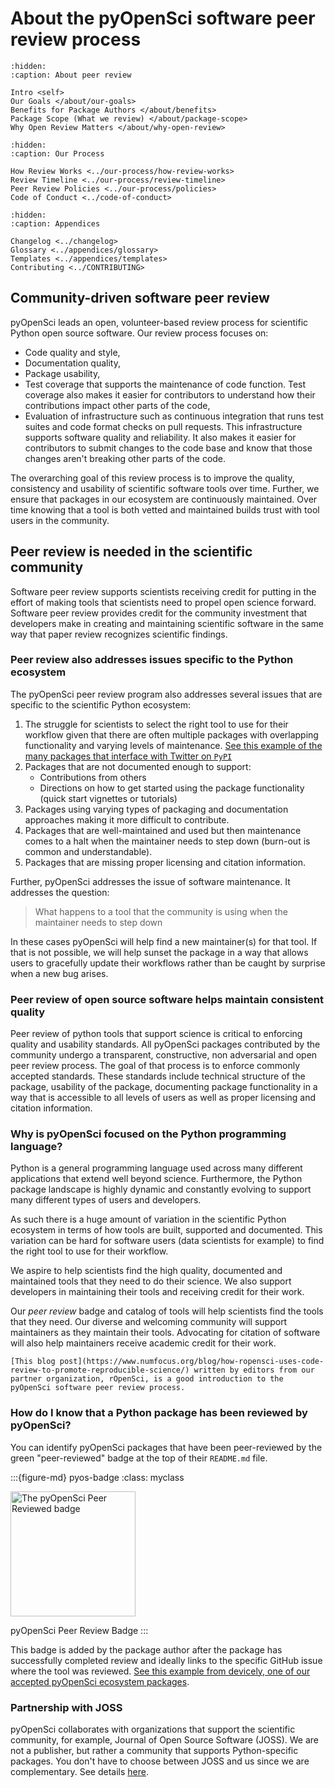 # About the pyOpenSci software peer review process

```{toctree}
:hidden:
:caption: About peer review

Intro <self>
Our Goals </about/our-goals>
Benefits for Package Authors </about/benefits>
Package Scope (What we review) </about/package-scope>
Why Open Review Matters </about/why-open-review>

```

```{toctree}
:hidden:
:caption: Our Process

How Review Works <../our-process/how-review-works>
Review Timeline <../our-process/review-timeline>
Peer Review Policies <../our-process/policies>
Code of Conduct <../code-of-conduct>
```

```{toctree}
:hidden:
:caption: Appendices

Changelog <../changelog>
Glossary <../appendices/glossary>
Templates <../appendices/templates>
Contributing <../CONTRIBUTING>
```

## Community-driven software peer review

pyOpenSci leads an open, volunteer-based review process for scientific Python
open source software. Our review process focuses on:

- Code quality and style,
- Documentation quality,
- Package usability,
- Test coverage that supports the maintenance of code function. Test coverage also makes it easier for contributors to understand how their contributions impact other parts of the code,
- Evaluation of infrastructure such as continuous integration that runs test suites and code format checks on pull requests. This infrastructure supports software quality and reliability. It also makes it easier for contributors to submit changes to the code base and know that those changes aren't breaking other parts of the code.

The overarching goal of this review process is to improve the quality,
consistency and usability of scientific software tools over time. Further, we
ensure that packages in our ecosystem are continuously maintained. Over time
knowing that a tool is both vetted and maintained builds trust with tool users in the community.

## Peer review is needed in the scientific community

Software peer review supports scientists receiving credit for putting in the
effort of making tools that scientists need to propel open science forward.
Software peer review provides credit for the community investment that
developers make in creating and maintaining scientific software in the same way
that paper review recognizes scientific findings.

### Peer review also addresses issues specific to the Python ecosystem

The pyOpenSci peer review program also addresses several issues
that are specific to the scientific Python ecosystem:

1. The struggle for scientists to select the right tool to use for their workflow given that there are often multiple packages with overlapping functionality and varying levels of maintenance. [See this example of the many packages that interface with Twitter on `PyPI`](https://pypi.org/search/?q=twitter)
1. Packages that are not documented enough to support:
   - Contributions from others
   - Directions on how to get started using the package functionality (quick start vignettes or tutorials)
1. Packages using varying types of packaging and documentation approaches making it more difficult to contribute.
1. Packages that are well-maintained and used but then maintenance comes to a halt when the maintainer needs to step down (burn-out is common and understandable).
1. Packages that are missing proper licensing and citation information.

Further, pyOpenSci addresses the issue of software maintenance.
It addresses the question:

> What happens to a tool that the community is using when the maintainer needs to step down

In these cases pyOpenSci will help find a new maintainer(s) for that tool. If
that is not possible, we will help sunset the package in a way that allows
users to gracefully update their workflows rather than be caught by
surprise when a new bug arises.

### Peer review of open source software helps maintain consistent quality

Peer review of python tools that support science is critical to enforcing
quality and usability standards. All pyOpenSci packages contributed by the
community undergo a transparent, constructive, non adversarial and open peer
review process. The goal of that process is to enforce commonly accepted standards.
These standards include technical structure of the package, usability of the
package, documenting package functionality in a way that is accessible
to all levels of users as well as proper licensing and citation information.

### Why is pyOpenSci focused on the Python programming language?

Python is a general programming language used across many different applications
that extend well beyond science. Furthermore, the Python package landscape is
highly dynamic and constantly evolving to support many different types of
users and developers.

As such there is a huge amount of variation
in the scientific Python ecosystem in terms of how tools are built, supported
and documented. This variation can be hard for software users (data scientists for example) to find the right tool to use for their workflow.

We aspire to help scientists find the high quality, documented and
maintained tools that they need to do their science. We also support
developers in maintaining their tools and receiving credit for their work.

Our _peer review_ badge
and catalog of tools will help scientists find the tools that they need. Our
diverse and welcoming community will support maintainers as they maintain their tools. Advocating for citation of software will also help maintainers
receive academic credit for their work.

```{note}
[This blog post](https://www.numfocus.org/blog/how-ropensci-uses-code-review-to-promote-reproducible-science/) written by editors from our partner organization, rOpenSci, is a good introduction to the pyOpenSci software peer review process.
```

### How do I know that a Python package has been reviewed by pyOpenSci?

You can identify pyOpenSci packages that have been peer-reviewed by the green
"peer-reviewed" badge at the top of their `README.md` file.

:::{figure-md} pyos-badge
:class: myclass

<img src="https://pyopensci.org/badges/peer-reviewed.svg" alt="The pyOpenSci Peer Reviewed badge" class="bg-primary mb-1" width="200px">

pyOpenSci Peer Review Badge
:::

This badge is added by the package author after the package
has successfully completed review and ideally links to the specific GitHub issue
where the tool was reviewed. [See this example from devicely, one of our accepted pyOpenSci ecosystem packages](https://github.com/hpi-dhc/devicely).


### Partnership with JOSS

pyOpenSci collaborates with organizations that support the scientific community, for example, Journal of Open Source Software (JOSS).
We are not a publisher, but rather a community that supports Python-specific packages. You don't have to choose between JOSS and us since we are complementary. See details [here](https://www.pyopensci.org/software-peer-review/partners/pangeo.html).
